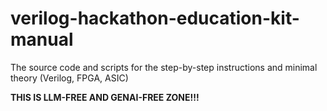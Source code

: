# verilog-hackathon-education-kit-manual
The source code and scripts for the step-by-step instructions and minimal theory (Verilog, FPGA, ASIC)

**THIS IS LLM-FREE AND GENAI-FREE ZONE!!!**

